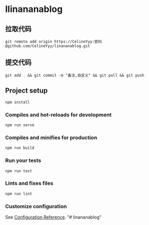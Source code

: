 
# llinananablog

## 拉取代码
```
git remote add origin https://CelineYyy:密码@github.com/CelineYyy/linananablog.git
```
## 提交代码
```
git add . && git commit -m "备注,自定义" && git pull && git push
```

## Project setup
```
npm install
```

### Compiles and hot-reloads for development
```
npm run serve
```

### Compiles and minifies for production
```
npm run build
```

### Run your tests
```
npm run test
```

### Lints and fixes files
```
npm run lint
```

### Customize configuration
See [Configuration Reference](https://cli.vuejs.org/config/).
"# linananablog" 
